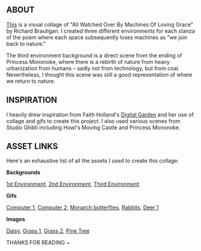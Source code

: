 ## ABOUT

[This](https://eujue-cybernetics.glitch.me/) is a visual collage of "All Watched Over By Machines Of Loving Grace" by Richard Brautigan. I created three different environments for each stanza of the poem where each space subsequently loses machines as "we join back to nature."

The third environment background is a direct scene from the ending of Princess Mononoke, where there is a rebirth of nature from heavy urbanization from humans – sadly not from technology, but from coal. Nevertheless, I thought this scene was still a good representation of where we return to nature.

## INSPIRATION

I heavily drew inspiration from Faith Holland's [Digital Garden](https://www.faithholland.com/) and her use of collage and gifs to create this project. I also used various scenes from Studio Ghibli including Howl's Moving Castle and Princess Mononoke.

## ASSET LINKS

Here's an exhaustive list of all the assets I used to create this collage:

**Backgrounds**

[1st Environment](https://ghibli-collector.tumblr.com/post/146471514651/howls-secret-meadow-%E3%83%8F%E3%82%A6%E3%83%AB%E3%81%AE%E5%8B%95%E3%81%8F%E5%9F%8E-dir-hayao-miyazaki), [2nd Environment](https://www.wallpaperflare.com/studio-ghibli-forest-clearing-landscape-oak-nature-wallpaper-ytwiq), [Third Environment](https://ekostories.com/2012/06/29/princess-mononoke/mononoke-war-and-peace/)

**Gifs**

[Computer 1](https://gfycat.com/stickers/search/old+computer), [Computer 2](https://gifer.com/de/s/old-school-computer), [Monarch butterflies](https://www.google.com/search?q=butterfly%20gif%20transparent&tbm=isch&hl=en&tbs=rimg:CezEFGtOnHRnYbw7IRXTAY73sgIMCgIIABAAOgQIARAA&sa=X&ved=0CCYQuIIBahcKEwj41fTgtdL8AhUAAAAAHQAAAAAQKw&biw=1536&bih=849#imgrc=kquMZt-_1g0WfM), [Rabbits](https://happyheidi.tumblr.com/post/666111656316764160/transparent-animated-bunnies-via), [Deer 1](https://www.pinterest.nz/pin/479140847850965226/)

**Images**

[Daisy](https://www.istockphoto.com/photo/isolated-white-flower-with-stem-gm628095888-111398647), [Grass 1](https://www.freeiconspng.com/images/grass-png), [Grass 2](https://www.pngwing.com/en/search?q=grass), [Pine Tree](https://www.deviantart.com/moonglowlilly/art/PINE-TREE-PNG-328994724)

THANKS FOR READING ~
